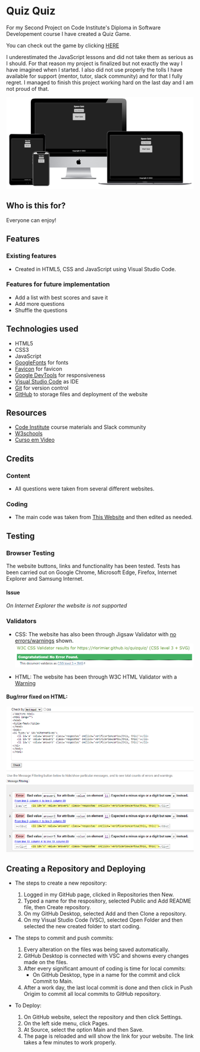 # Quiz Quiz

For my Second Project on Code Institute's Diploma in Software Developement course I have created a Quiz Game.

You can check out the game by clicking [HERE](https://rlorimier.github.io/quizquiz/)

I underestimated the JavaScript lessons and did not take them as serious as I should. For that reason my project is finalized but not exactly the way I have imagined when I started. I also did not use properly the tolls I have available for support (mentor, tutor, slack community) and for that I fully regret. I managed to finish this project working hard on the last day and I am not proud of that.

![Space Quiz](assets/media/images/mockup.png)

## Who is this for?
Everyone can enjoy!

## Features
### Existing features
- Created in HTML5, CSS and JavaScript using Visual Studio Code.

### Features for future implementation
- Add a list with best scores and save it
- Add more questions
- Shuffle the questions
## Technologies used
- HTML5
- CSS3
- JavaScript
- [GoogleFonts](https://fonts.google.com/) for fonts
- [Favicon](https://favicon.io/) for favicon
- [Google DevTools](https://developer.chrome.com/docs/devtools/) for responsiveness
- [Visual Studio Code](https://code.visualstudio.com/) as IDE
- [Git](https://git-scm.com/) for version control
- [GitHub](https://github.com/) to storage files and deployment of the website

## Resources
- [Code Institute](https://codeinstitute.net/) course materials and Slack community
- [W3schools](https://www.w3schools.com/)
- [Curso em Video](https://www.cursoemvideo.com/)

## Credits
### Content
- All questions were taken from several different websites.
### Coding
- The main code was taken from [This Website](https://edsonmaiap.wordpress.com/2021/09/25/curso-de-js-aula-20-aplicacoes-com-javascript-quiz-extensivel-e-com-placar/) and then edited as needed.
## Testing
### Browser Testing
The website buttons, links and functionality has been tested.
Tests has been carried out on Google Chrome, Microsoft Edge, Firefox, Internet Explorer and Samsung Internet.
#### Issue
*On Internet Explorer the website is not supported*
### Validators
- CSS: The website has also been through Jigsaw Validator with [no errors/warnings](https://jigsaw.w3.org/css-validator/validator?uri=https%3A%2F%2Frlorimier.github.io%2Fquizquiz%2F&profile=css3svg&usermedium=all&warning=1&vextwarning=&lang=en) shown.
![CSS Validator](assets/media/images/cssvalidator.png)

- HTML: The website has been through W3C HTML Validator with a [Warning](https://validator.w3.org/nu/?showsource=yes&doc=https%3A%2F%2Frlorimier.github.io%2Fquizquiz%2F)
#### Bug/rror fixed on HTML:
![Issue](assets/media/images/error-html.png)

## Creating a Repository and Deploying
- The steps to create a new repository:
  1) Logged in my GitHub page, clicked in Repositories then New.
  2) Typed a name for the respository, selected Public and Add README file, then Create repository.
  3) On my GitHub Desktop, selected Add and then Clone a repository.
  4) On my Visual Studio Code (VSC), selected Open Folder and then selected the new created folder to start coding.

- The steps to commit and push commits:
  1) Every alteration on the files was being saved automatically.
  2) GitHub Desktop is connected with VSC and showns every changes made on the files.
  3) After every significant amount of coding is time for local commits:
     - On GitHub Desktop, type in a name for the commit and click Commit to Main.
  4) After a work day, the last local commit is done and then click in Push Origim to commit all local commits to GitHub repository.

- To Deploy:
  1) On GitHub website, select the repository and then click Settings.
  2) On the left side menu, click Pages.
  3) At Source, select the option Main and then Save.
  4) The page is reloaded and will show the link for your website. The link takes a few minutes to work properly.



